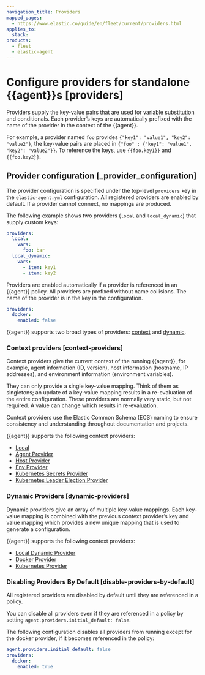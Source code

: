 ```yaml
---
navigation_title: Providers
mapped_pages:
  - https://www.elastic.co/guide/en/fleet/current/providers.html
applies_to:
  stack:
products:
  - fleet
  - elastic-agent
---
```


# Configure providers for standalone {{agent}}s [providers]


Providers supply the key-value pairs that are used for variable substitution and conditionals. Each provider’s keys are automatically prefixed with the name of the provider in the context of the {{agent}}.

For example, a provider named `foo` provides `{"key1": "value1", "key2": "value2"}`, the key-value pairs are placed in `{"foo" : {"key1": "value1", "key2": "value2"}}`. To reference the keys, use `{{foo.key1}}` and `{{foo.key2}}`.


## Provider configuration [_provider_configuration]

The provider configuration is specified under the top-level `providers` key in the `elastic-agent.yml` configuration. All registered providers are enabled by default. If a provider cannot connect, no mappings are produced.

The following example shows two providers (`local` and `local_dynamic`) that supply custom keys:

```yaml
providers:
  local:
    vars:
      foo: bar
  local_dynamic:
    vars:
      - item: key1
      - item: key2
```

Providers are enabled automatically if a provider is referenced in an {{agent}} policy. All providers are prefixed without name collisions. The name of the provider is in the key in the configuration.

```yaml
providers:
  docker:
    enabled: false
```

{{agent}} supports two broad types of providers: [context](#context-providers) and [dynamic](#dynamic-providers).


### Context providers [context-providers]

Context providers give the current context of the running {{agent}}, for example, agent information (ID, version), host information (hostname, IP addresses), and environment information (environment variables).

They can only provide a single key-value mapping. Think of them as singletons; an update of a key-value mapping results in a re-evaluation of the entire configuration. These providers are normally very static, but not required. A value can change which results in re-evaluation.

Context providers use the Elastic Common Schema (ECS) naming to ensure consistency and understanding throughout documentation and projects.

{{agent}} supports the following context providers:

* [Local](/reference/fleet/local-provider.md)
* [Agent Provider](/reference/fleet/agent-provider.md)
* [Host Provider](/reference/fleet/host-provider.md)
* [Env Provider](/reference/fleet/env-provider.md)
* [Kubernetes Secrets Provider](/reference/fleet/kubernetes_secrets-provider.md)
* [Kubernetes Leader Election Provider](/reference/fleet/kubernetes_leaderelection-provider.md)


### Dynamic Providers [dynamic-providers]

Dynamic providers give an array of multiple key-value mappings. Each key-value mapping is combined with the previous context provider’s key and value mapping which provides a new unique mapping that is used to generate a configuration.

{{agent}} supports the following context providers:

* [Local Dynamic Provider](/reference/fleet/local-dynamic-provider.md)
* [Docker Provider](/reference/fleet/docker-provider.md)
* [Kubernetes Provider](/reference/fleet/kubernetes-provider.md)


### Disabling Providers By Default [disable-providers-by-default]

All registered providers are disabled by default until they are referenced in a policy.

You can disable all providers even if they are referenced in a policy by setting `agent.providers.initial_default: false`.

The following configuration disables all providers from running except for the docker provider, if it becomes referenced in the policy:

```yaml
agent.providers.initial_default: false
providers:
  docker:
    enabled: true
```










